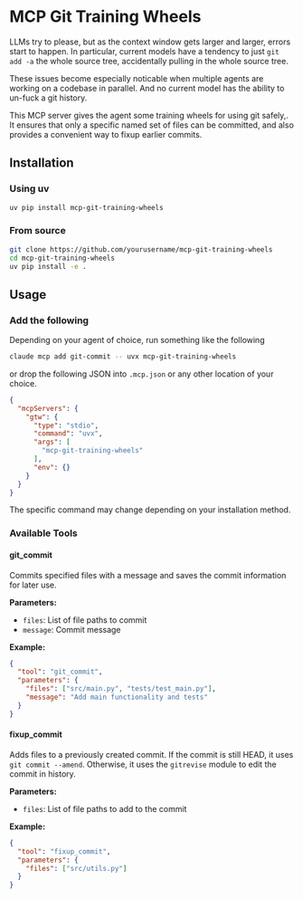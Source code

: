 # MCP Git Training Wheels

LLMs try to please, but as the context window gets larger and larger, errors
start to happen. In particular, current models have a tendency to just
`git add -a` the whole source tree, accidentally pulling in the whole source
tree.

These issues become especially noticable when multiple agents are working on
a codebase in parallel. And no current model has the ability to un-fuck a
git history.

This MCP server gives the agent some training wheels for using git safely,. It
ensures that only a specific named set of files can be committed, and also
provides a convenient way to fixup earlier commits.

## Installation

### Using uv

```bash
uv pip install mcp-git-training-wheels
```

### From source

```bash
git clone https://github.com/yourusername/mcp-git-training-wheels
cd mcp-git-training-wheels
uv pip install -e .
```

## Usage

### Add the following

Depending on your agent of choice, run something like the following

```sh
claude mcp add git-commit -- uvx mcp-git-training-wheels
```

or drop the following JSON into `.mcp.json` or any other location of your
choice.

```json
{
  "mcpServers": {
    "gtw": {
      "type": "stdio",
      "command": "uvx",
      "args": [
        "mcp-git-training-wheels"
      ],
      "env": {}
    }
  }
}
```

The specific command may change depending on your installation method.

### Available Tools

#### git_commit

Commits specified files with a message and saves the commit information for
later use.

**Parameters:**

- `files`: List of file paths to commit
- `message`: Commit message

**Example:**

```json
{
  "tool": "git_commit",
  "parameters": {
    "files": ["src/main.py", "tests/test_main.py"],
    "message": "Add main functionality and tests"
  }
}
```

#### fixup_commit

Adds files to a previously created commit. If the commit is still HEAD, it
uses `git commit --amend`. Otherwise, it uses the `gitrevise` module to edit
the commit in history.

**Parameters:**

- `files`: List of file paths to add to the commit

**Example:**

```json
{
  "tool": "fixup_commit",
  "parameters": {
    "files": ["src/utils.py"]
  }
}
```
